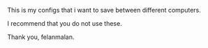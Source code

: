 This is my configs that i want to save between different computers.

I recommend that you do not use these.

Thank you, felanmalan.
